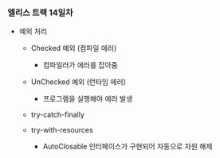 ### 엘리스 트랙 14일차

- 예외 처리
  - Checked 예외 (컴파일 에러)
    - 컴파일러가 에러를 잡아줌
  - UnChecked 예외 (런타임 에러)
    - 프로그램을 실행해야 에러 발생

  - try-catch-finally
  - try-with-resources
    - AutoClosable 인터페이스가 구현되어 자동으로 자원 해제
